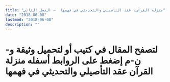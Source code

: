 ```yaml
---
title: "منزلة القرآن، عقد التأصيلي والتحديثي في فهمها  – الفصل الثاني"
date: "2018-06-08"
lastmod: "2018-06-08"
description: ""
---
```

# **لتصفح المقال في كتيب أو لتحميل وثيقة و-ن-م إضغط على الروابط أسفله** **منزلة القرآن عقد التأصيلي والتحديثي في فهمها**

###
